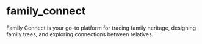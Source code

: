 # family_connect
Family Connect is your go-to platform for tracing family heritage, designing family trees, and exploring connections between relatives.
